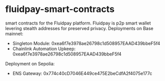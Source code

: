 # fluidpay-smart-contracts
smart contracts for the Fluidpay platform. Fluidpay is p2p smart wallet levering stealth addresses for preserved privacy.
Deployments on Base mainnet:
- Singleton Module: 0xea6f7e3978ae26798c1d508957EAAD439bbeF5f4
- Chainlink Automation Upkeep: 0xea6f7e3978ae26798c1d508957EAAD439bbeF5f4

Deployment on Sepolia:
- ENS Gateway: 0x774c40cD7046E449ce475E2beCdfA2f4075e177c

